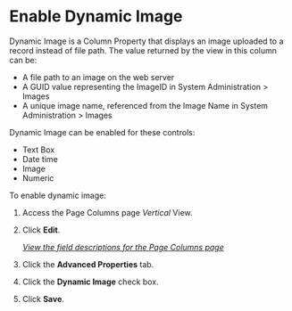 # Enable Dynamic Image

Dynamic Image is a Column Property that displays an image uploaded to a
record instead of file path. The value returned by the view in this
column can be:

  - A file path to an image on the web server
  - A GUID value representing the ImageID in System Administration \>
    Images
  - A unique image name, referenced from the Image Name in System
    Administration \> Images

Dynamic Image can be enabled for these controls:

  - Text Box
  - Date time
  - Image
  - Numeric

To enable dynamic image:

1.  <span id="Column Properties Navigation" class="popUpLink">Access the
    Page Columns page</span> *Vertical* View.

2.  Click **Edit**.
    
    *[View the field descriptions for the Page Columns
    page](../Sys_Admin/Page_Desc/Page_Columns_H.htm)*

3.  Click the **Advanced Properties** tab.

4.  Click the **Dynamic Image** check box.

5.  Click **Save**.
